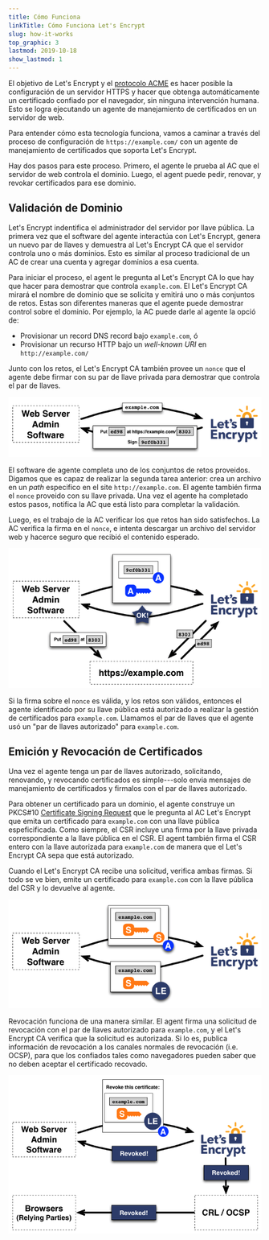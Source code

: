 ```yaml
---
title: Cómo Funciona
linkTitle: Cómo Funciona Let's Encrypt
slug: how-it-works
top_graphic: 3
lastmod: 2019-10-18
show_lastmod: 1
---
```



El objetivo de Let's&nbsp;Encrypt y el [protocolo ACME](https://tools.ietf.org/html/rfc8555) es hacer posible la configuración de un servidor HTTPS y hacer que obtenga automáticamente un certificado confiado por el navegador, sin ninguna intervención humana. Esto se logra ejecutando un agente de manejamiento de certificados en un servidor de web.

Para entender cómo esta tecnología funciona, vamos a caminar a través del proceso de configuración de `https://example.com/` con un agente de manejamiento de certificados que soporta Let's&nbsp;Encrypt.

Hay dos pasos para este proceso. Primero, el agente le prueba al AC que el servidor de web controla el dominio. Luego, el agent puede pedir, renovar, y revokar certificados para ese dominio.

## Validación de Dominio

Let's&nbsp;Encrypt indentifica el administrador del servidor por llave pública. La primera vez que el software del agente interactúa con Let's&nbsp;Encrypt, genera un nuevo par de llaves y demuestra al Let's&nbsp;Encrypt CA que el servidor controla uno o más dominios. Esto es similar al proceso tradicional de un AC de crear una cuenta y agregar dominios a esa cuenta.

Para iniciar el proceso, el agent le pregunta al Let's&nbsp;Encrypt CA lo que hay que hacer para demostrar que controla `example.com`. El Let's Encrypt CA mirará el nombre de dominio que se solicita y emitirá uno o más conjuntos de retos. Estas son diferentes maneras que el agente puede demostrar control sobre el dominio. Por ejemplo, la AC puede darle al agente la opció de:

* Provisionar un record DNS record bajo `example.com`, ó
* Provisionar un recurso HTTP bajo un *well-known URI* en `http://example.com/`

Junto con los retos, el Let's Encrypt CA también provee un `nonce` que el agente debe firmar con su par de llave privada para demostrar que controla el par de llaves.

<div class="howitworks-figure">
<img alt="Solicitando retos para validar example.com"
     src="/images/howitworks_challenge.png"/>
</div>

El software de agente completa uno de los conjuntos de retos proveidos. Digamos que es capaz de realizar la segunda tarea anterior: crea un archivo en un *path* especifico en el site `http://example.com`. El agente también firma el `nonce` proveido con su llave privada. Una vez el agente ha completado estos pasos, notifica la AC que está listo para completar la validación.

Luego, es el trabajo de la AC verificar los que retos han sido satisfechos. La AC verifica la firma en el `nonce`, e intenta descargar un archivo del servidor web y hacerce seguro que recibió el contenido esperado.

<div class="howitworks-figure">
<img alt="Solicitando autorización para actuar por example.com"
     src="/images/howitworks_authorization.png"/>
</div>

Si la firma sobre el `nonce` es válida, y los retos son válidos, entonces el agente identificado por su llave pública está autorizado a realizar la gestión de certificados para `example.com`. Llamamos el par de llaves que el agente usó un "par de llaves autorizado" para `example.com`.


## Emición y Revocación de Certificados

Una vez el agente tenga un par de llaves autorizado, solicitando, renovando, y revocando certificados es simple---solo envia mensajes de manejamiento de certificados y firmalos con el par de llaves autorizado.

Para obtener un certificado para un dominio, el agente construye un PKCS#10 [Certificate Signing Request](https://tools.ietf.org/html/rfc2986) que le pregunta al AC Let's Encrypt que emita un certificado para `example.com` con una llave pública espeficificada. Como siempre, el CSR incluye una firma por la llave privada correspondiente a la llave pública en el CSR. El agent también firma el CSR entero con la llave autorizada para `example.com` de manera que el Let's Encrypt CA sepa que está autorizado.

Cuando el Let's Encrypt CA recibe una solicitud, verifica ambas firmas. Si todo se ve bien, emite un certificado para `example.com` con la llave pública del CSR y lo devuelve al agente.

<div class="howitworks-figure">
<img alt="Solicitando un certificado para example.com"
     src="/images/howitworks_certificate.png"/>
</div>

Revocación funciona de una manera similar. El agent firma una solicitud de revocación con el par de llaves autorizado para `example.com`, y el Let's Encrypt CA verifica que la solicitud es autorizada. Si lo es, publica información de revocación a los canales normales de revocación (i.e. OCSP), para que los confiados tales como navegadores pueden saber que no deben aceptar el certificado recovado.

<div class="howitworks-figure">
<img alt="Solicitando revocación del certifiado para example.com"
     src="/images/howitworks_revocation.png"/>
</div>

